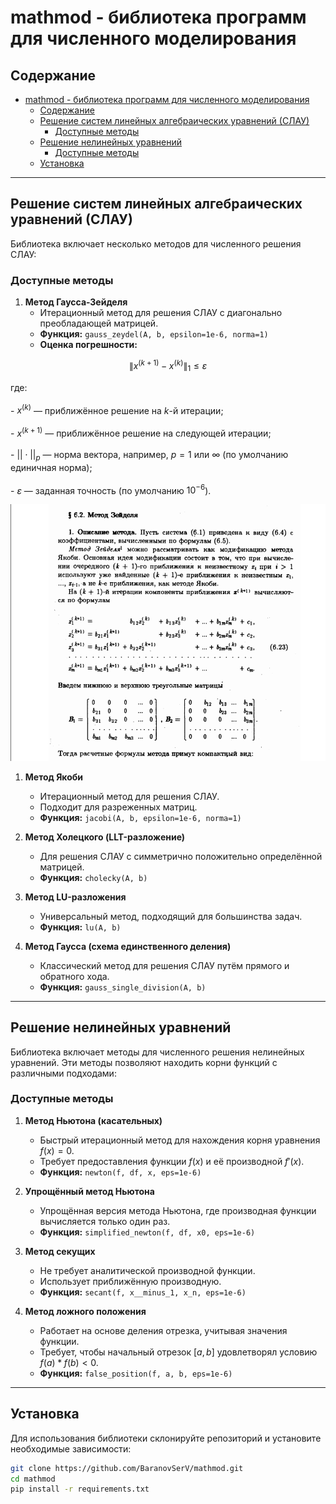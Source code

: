# mathmod - библиотека программ для численного моделирования

 

## Содержание
- [mathmod - библиотека программ для численного моделирования](#mathmod---библиотека-программ-для-численного-моделирования)
  - [Содержание](#содержание)
  - [Решение систем линейных алгебраических уравнений (СЛАУ)](#решение-систем-линейных-алгебраических-уравнений-слау)
    - [Доступные методы](#доступные-методы)
  - [Решение нелинейных уравнений](#решение-нелинейных-уравнений)
    - [Доступные методы](#доступные-методы-1)
  - [Установка](#установка)

---

## Решение систем линейных алгебраических уравнений (СЛАУ)
Библиотека включает несколько методов для численного решения СЛАУ:


### Доступные методы
1. **Метод Гаусса-Зейделя**
   - Итерационный метод для решения СЛАУ с диагонально преобладающей матрицей.
   - **Функция:** `gauss_zeydel(A, b, epsilon=1e-6, norma=1)`
   - **Оценка погрешности:**

$$
\| x^{(k+1)} - x^{(k)} \|_1 \leq \varepsilon
$$

   где:
         <br><br>- $x^{(k)}$ — приближённое решение на $k$-й итерации;<br>
         <br>- $x^{(k + 1)}$ — приближённое решение на следующей итерации;<br>
         <br>- $|| \cdot ||_p$ — норма вектора, например, $p = 1$ или $\infty$ (по умолчанию единичная норма);<br>
         <br>- $\varepsilon$ — заданная точность (по умолчанию $10^{-6}$).

   ![Метод Зейделя](images/image.png)


1. **Метод Якоби**
   - Итерационный метод для решения СЛАУ.
   - Подходит для разреженных матриц.
   - **Функция:** `jacobi(A, b, epsilon=1e-6, norma=1)`

2. **Метод Холецкого (LLT-разложение)**
   - Для решения СЛАУ с симметрично положительно определённой матрицей.
   - **Функция:** `cholecky(A, b)`
   
3. **Метод LU-разложения**
   - Универсальный метод, подходящий для большинства задач.
   - **Функция:** `lu(A, b)`

4. **Метод Гаусса (схема единственного деления)**
   - Классический метод для решения СЛАУ путём прямого и обратного хода.
   - **Функция:** `gauss_single_division(A, b)`

---

## Решение нелинейных уравнений
Библиотека включает методы для численного решения нелинейных уравнений. Эти методы позволяют находить корни функций с различными подходами:

### Доступные методы
1. **Метод Ньютона (касательных)**
   - Быстрый итерационный метод для нахождения корня уравнения  $f(x) = 0$.
   - Требует предоставления функции $f(x)$ и её производной $f'(x)$.
   - **Функция:** `newton(f, df, x, eps=1e-6)`

2. **Упрощённый метод Ньютона**
   - Упрощённая версия метода Ньютона, где производная функции вычисляется только один раз.
   - **Функция:** `simplified_newton(f, df, x0, eps=1e-6)`

3. **Метод секущих**
   - Не требует аналитической производной функции.
   - Использует приближённую производную.
   - **Функция:** `secant(f, x__minus_1, x_n, eps=1e-6)`

4. **Метод ложного положения**
   - Работает на основе деления отрезка, учитывая значения функции.
   - Требует, чтобы начальный отрезок $[a, b]$ удовлетворял условию $f(a) * f(b) < 0$.
   - **Функция:** `false_position(f, a, b, eps=1e-6)`
---

## Установка
Для использования библиотеки склонируйте репозиторий и установите необходимые зависимости:
```bash
git clone https://github.com/BaranovSerV/mathmod.git
cd mathmod
pip install -r requirements.txt